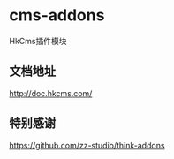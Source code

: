 # cms-addons
HkCms插件模块

## 文档地址
http://doc.hkcms.com/

## 特别感谢
https://github.com/zz-studio/think-addons